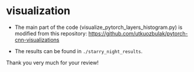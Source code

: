 # visualization
* The main part of the code (visualize_pytorch_layers_histogram.py) is modified from this repository: https://github.com/utkuozbulak/pytorch-cnn-visualizations

* The results can be found in ```./starry_night_results```. 

Thank you very much for your review!
